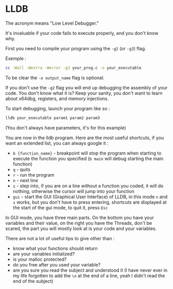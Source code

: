 # LLDB

The acronym means "Low Level Debugger."

It's invaluable if your code fails to execute properly, and you don't know why.

First you need to compile your program using the ``-g2`` (or ``-g3``) flag.

Exemple :
```bash
cc -Wall -Wextra -Werror -g3 your_prog.c -o your_executable
```

To be clear the ``-o output_name`` flag is optional.

If you don't use the ``-g2`` flag you will end up debugging the assembly of your code.
You don't know what it is? Keep your sanity, you don't want to learn about x64dbg, registers, and memory injections.

To start debugging, launch your program like so :
```bash
lldb your_executable param1 param2 param3
```

(You don't always have parameters, it's for this example)

You are now in the lldb program.
Here are the most useful shortcuts,
if you want an extended list, you can always google it :
- ``b {function_name}`` - breakpoint will stop the program when starting to execute the function you specified (``b main`` will debug starting the main function)
- ``q`` - quits
- ``r`` - run the program
- ``n`` - next line
- ``s`` - step into, if you are on a line without a function you coded, it will do nothing, otherwise the cursor will jump into your function
- ``gui`` - start the GUI (Graphical User Interface) of LLDB, in this mode ``n`` and ``s`` works, but you don't have to press entering, shortcuts are displayed at the start of the gui mode, to quit it, press ``Esc``

In GUI mode, you have three main parts.
On the bottom you have your variables and their value,
on the right you have the Threads,
don't be scared,
the part you will mostly look at is your code and your variables.

There are not a lot of useful tips to give other than :
- know what your functions should return
- are your variables initialized?
- is your malloc protected?
- do you free after you used your variable?
- are you sure you read the subject and understood it (I have never ever in my life forgotten to add the ``\n`` at the end of a line, yeah I didn't read the end of the subject)
